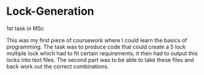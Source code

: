 # Lock-Generation
1st task in MSc

This was my first piece of coursework where I could learn the basics of programming. The task was to produce code that could create a 5 lock multiple lock which had to fit certain requirements, it then had to output this locks into text files. The second part was to be able to take these files and back work out the correct combinations.   
